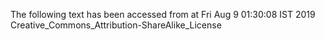 The following text has been accessed from at Fri Aug 9 01:30:08 IST 2019
Creative_Commons_Attribution-ShareAlike_License
